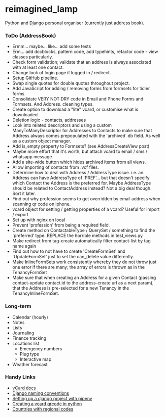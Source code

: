 # reimagined_lamp
Python and Django personal organiser (currently just address book).

### ToDo (AddressBook)

- Ermm... maybe... like... add some tests
- Erm... add docblocks, pattern code, add typehints, refactor code - view classes particularly.
- Check form validation; validate that an address is always associated with at least one contact.
- Change look of login page if logged in / redirect.
- Setup GitHub pipeline.
- Swap single quotes for double quotes throughout project.
- Add JavaScript for adding / removing forms from formsets for tidier forms.
- Consolidate VERY NOT DRY code in Email and Phone Forms and Formsets. And Address. cleaning types.
- Create option to download a "lite" vcard, or customise what is downloaded.
- Deletion logic - contacts, addresses
- Look into related descriptors and using a custom ManyToManyDescriptor for Addresses to Contacts to make sure that Address always comes prepopulated with the 'archived' db field. As well as a custom object manager.
- Add is_empty property to Formsets? (see AddressCreateView post)
- Maybe more effort that it's worth, but attach vcard to email / sms / whatsapp message
- Add a site-wide button which hides archived items from all views.
- Allow importing of contacts from .vcf files.
- Determine how to deal with Address / AddressType issue. i.e. an Address can have AddressType of 'PREF'... but that doesn't specify which Contact the Address is the preferred for. Maybe AddressType should be related to ContactAddress instead? Not a big deal though. Sort it later.
- Find out why profession seems to get overridden by email address when scanning qr code on iphone.
- vcard object for setting / getting properties of a vcard? Useful for import / export
- Set up with nginx on local
- Prevent 'profession' from being a required field.
- Create method on ContactableType / QuerySet / something to find the 'preferred' type. REPLACE the horrible methods in test_views.py
- Make redirect from tag-create automatically filter contact-list by tag name again
- Find out how to not have to create 'CreateFormSet' and 'UpdateFormSet' just to set the can_delete value differently.
- Make InlineFormSets work consistently whereby they do not throw just one error if there are many; the array of errors is thrown as in the TenancyFormSet
- Make sure that when creating an Address for a given Contact (passing contact-update contact.id to the address-create url as a next param), that the Address is pre-selected for a new Tenancy in the TenancyInlineFormSet.


### Long-term

- Calendar (hourly)
- Notes
- Lists
- Journaling
- Finance tracking
- Locations list
  - Emergency numbers
  - Plug type
  - Interactive map
- Weather forecast


### Handy Links

- [vCard docs](https://en.wikipedia.org/wiki/VCard)
- [Django naming conventions](https://stackoverflow.com/questions/31816624/naming-convention-for-django-url-templates-models-and-views)
- [Setting up a django project with pipenv](https://python.plainenglish.io/setting-up-a-basic-django-project-with-pipenv-7c58fa2ec631)
- [Creating a vcard qrcode in python](https://www.joshfinnie.com/blog/creating-a-vcard-qr-code-in-python/)
- [Countries with regional codes](https://github.com/lukes/ISO-3166-Countries-with-Regional-Codes/blob/master/all/all.csv)